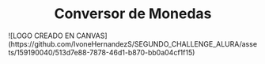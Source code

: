 <h1 align="center">  Conversor de Monedas </h1>
![LOGO CREADO EN CANVAS](https://github.com/IvoneHernandezS/SEGUNDO_CHALLENGE_ALURA/assets/159190040/513d7e88-7878-46d1-b870-bb0a04cf1f15)
